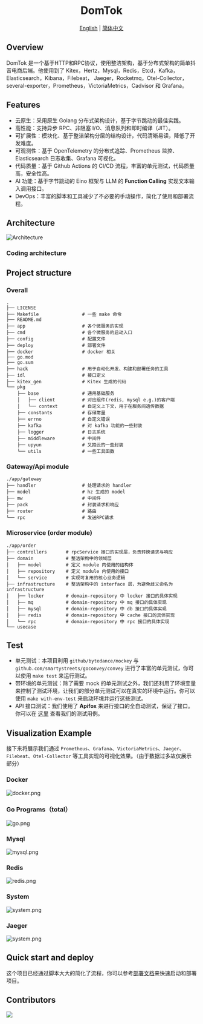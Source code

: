 <div align="center">
  <h1 style="display: inline-block; vertical-align: middle;">DomTok</h1>
</div>

<div align="center">
  <a href="#overview">English</a> | <a href="docs/README.zh.md">简体中文</a>
</div>

## Overview
DomTok 是一个基于HTTP和RPC协议，使用整洁架构，基于分布式架构的简单抖音电商后端。他使用到了 Kitex，Hertz，Mysql，Redis，Etcd，Kafka，Elasticsearch，Kibana，Filebeat，
Jaeger，Rocketmq，Otel-Collector，several-exporter，Prometheus，VictoriaMetrics，Cadvisor 和 Grafana。

## Features
- 云原生：采用原生 Golang 分布式架构设计，基于字节跳动的最佳实践。
- 高性能：支持异步 RPC、非阻塞 I/O、消息队列和即时编译（JIT）。
- 可扩展性：模块化、基于整洁架构分层的结构设计，代码清晰易读，降低了开发难度。
- 可观测性：基于 OpenTelemetry 的分布式追踪、Prometheus 监控、Elasticsearch 日志收集、Grafana 可视化。
- 代码质量：基于 Github Actions 的 CI/CD 流程，丰富的单元测试，代码质量高，安全性高。
- AI 功能：基于字节跳动的 Eino 框架与 LLM 的 **Function Calling** 实现文本输入调用接口。
- DevOps：丰富的脚本和工具减少了不必要的手动操作，简化了使用和部署流程。

## Architecture

![Architecture](./docs/img/Architecture.png)

### Coding architecture



## Project structure

### Overall
```text
.
├── LICENSE
├── Makefile                # 一些 make 命令
├── README.md     
├── app                     # 各个微服务的实现
├── cmd                     # 各个微服务的启动入口
├── config                  # 配置文件
├── deploy                  # 部署文件
├── docker                  # docker 相关
├── go.mod
├── go.sum
├── hack                    # 用于自动化开发、构建和部署任务的工具
├── idl                     # 接口定义
├── kitex_gen               # Kitex 生成的代码
└── pkg
    ├── base                # 通用基础服务
    │   ├── client    	    # 对应组件(redis, mysql e.g.)的客户端
    │   └── context         # 自定义上下文，用于在服务间透传数据
    ├── constants           # 存储常量
    ├── errno               # 自定义错误
    ├── kafka               # 对 kafka 功能的一些封装
    ├── logger              # 日志系统
    ├── middleware          # 中间件
    ├── upyun               # 又拍云的一些封装
    └── utils               # 一些工具函数
```

### Gateway/Api module
```text
./app/gateway
├── handler                 # 处理请求的 handler
├── model                   # hz 生成的 model
├── mw                      # 中间件
├── pack                    # 封装请求和响应
├── router                  # 路由
└── rpc                     # 发送RPC请求
```

### Microservice (order module)
```text
./app/order
├── controllers       # rpcService 接口的实现层，负责转换请求与响应
├── domain            # 整洁架构中的领域层
│   ├── model         # 定义 module 内使用的结构体
│   ├── repository    # 定义 module 内使用的接口
│   └── service       # 实现可复用的核心业务逻辑
├── infrastructure    # 整洁架构中的 interface 层，为避免歧义命名为 infrastructure
│   ├── locker        # domain-repository 中 locker 接口的具体实现
│   ├── mq            # domain-repository 中 mq 接口的具体实现
│   ├── mysql         # domain-repository 中 db 接口的具体实现
│   ├── redis         # domain-repository 中 cache 接口的具体实现
│   └── rpc           # domain-repository 中 rpc 接口的具体实现
└── usecase
```

## Test
- 单元测试：本项目利用 `github/bytedance/mockey` 与 `github.com/smartystreets/goconvey/convey` 进行了丰富的单元测试，你可以使用 `make test` 来运行测试。  
- 带环境的单元测试：除了需要 mock 的单元测试之外，我们还利用了环境变量来控制了测试环境，让我们的部分单元测试可以在真实的环境中运行。你可以使用 `make with-env-test` 来启动环境并运行这些测试。  
- API 接口测试：我们使用了 **Apifox** 来进行接口的全自动测试，保证了接口。你可以在 [这里]() 查看我们的测试用例。

## Visualization Example
接下来将展示我们通过 `Prometheus`、`Grafana`、`VictoriaMetrics`、`Jaeger`、`Filebeat`、`Otel-Collector` 等工具实现的可视化效果。（由于数据过多故仅展示部分）

### Docker 
![docker.png](docs/img/metrics/docker.png)

### Go Programs（total） 
![go.png](docs/img/metrics/go.png)

### Mysql
![mysql.png](docs/img/metrics/mysql.png)

### Redis
![redis.png](docs/img/metrics/redis.png)

### System
![system.png](docs/img/metrics/system.png)

### Jaeger
![system.png](docs/img/metrics/jaeger.png)


## Quick start and deploy
这个项目已经通过脚本大大的简化了流程，你可以参考[部署文档](docs/deploy.md)来快速启动和部署项目。

## Contributors

<a href="https://github.com/west2-online/DomTok/graphs/contributors">
  <img src="https://contrib.rocks/image?repo=west2-online/DomTok" />
</a>
